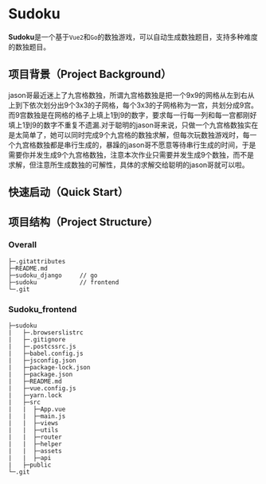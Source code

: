 # Sudoku

**Sudoku**是一个基于`Vue2`和`Go`的数独游戏，可以自动生成数独题目，支持多种难度的数独题目。

## 项目背景（Project Background）

jason哥最近迷上了九宫格数独，所谓九宫格数独是把一个9x9的网格从左到右从上到下依次划分出9个3x3的子网格，每个3x3的子网格称为一宫，共划分成9宫。而9宫数独是在网格的格子上填上1到9的数字，要求每一行每一列和每一宫都刚好填上1到9的数字不重复不遗漏.对于聪明的jason哥来说，只做一个九宫格数独实在是太简单了，她可以同时完成9个九宫格的数独求解，但每次玩数独游戏时，每一个九宫格数独都是串行生成的，暴躁的jason哥不愿意等待串行生成的时间，于是需要你并发生成9个九宫格数独，注意本次作业只需要并发生成9个数独，而不是求解，但注意所生成数独的可解性，具体的求解交给聪明的jason哥就可以啦。

## 快速启动（Quick Start）









## 项目结构（Project Structure）

### Overall

```
├─.gitattributes
├─README.md
├─sudoku_django		// go
├─sudoku            // frontend
└─.git
```

### Sudoku_frontend

```
├─sudoku
|   ├─.browserslistrc
|   ├─.gitignore
|   ├─.postcssrc.js
|   ├─babel.config.js
|   ├─jsconfig.json
|   ├─package-lock.json
|   ├─package.json
|   ├─README.md
|   ├─vue.config.js
|   ├─yarn.lock
|   ├─src
|   |  ├─App.vue
|   |  ├─main.js
|   |  ├─views
|   |  ├─utils
|   |  ├─router
|   |  ├─helper
|   |  ├─assets
|   |  ├─api
|   ├─public
└─.git
```


